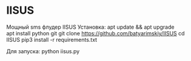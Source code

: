# IISUS
Мощный sms флудер IISUS
Установка:
apt update && apt upgrade  
apt install python  git 
git clone https://github.com/batyarimskiy/IISUS
cd IISUS 
pip3 install -r requirements.txt
 
Для запуска:
python iisus.py

